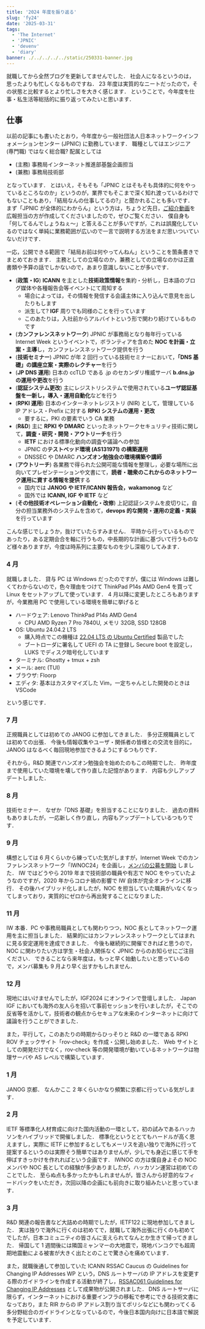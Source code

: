 ```yaml
---
title: '2024 年度を振り返る'
slug: 'fy24'
date: '2025-03-31'
tags:
  - 'The Internet'
  - 'JPNIC'
  - 'devenv'
  - 'diary'
banner: ./../../../../static/250331-banner.jpg
---
```


就職してから全然ブログを更新してませんでした．
社会人になるというのは，思ったよりも忙しくなるものですね．
23 年度は実質的なニートだったので，その状態と比較するとより忙しさを大きく感じます．
ということで，今年度を仕事・私生活等総括的に振り返ってみたいと思います．

## 仕事

以前の記事にも書いたとおり，今年度から一般社団法人日本ネットワークインフォメーションセンター (JPNIC) に勤務しています．
職種としてはエンジニア (専門職) ではなく総合職? 配属としては

- (主務) 事務局インターネット推進部基盤企画担当
- (兼務) 事務局技術部

となっています．
とはいえ，そもそも「JPNIC とはそもそも具体的に何をやっているところなのか」というのが，業界でもそこまで深く知れ渡っているわけでもないこともあり，「結局なんの仕事してるの?」と聞かれることも多いです．
まず「JPNIC が全体的にわからん」という方は，ちょうど先日，[ご紹介動画](https://youtu.be/GlRLRqGJ6RM)を広報担当の方が作成してくださいましたので，ぜひご覧ください．
僕自身も「何してるんでしょうねぇ〜」と答えることが多いですが，これは誤魔化しているのではなく単純に業務範囲が広いので一言で説明する方法をまだ思いついていないだけです．

一応，公開できる範囲で「結局お前は何やってんねん」ということを箇条書きでまとめておきます．
主務としての立場なのか，兼務としての立場なのかは正直書類や予算の話でしかないので，あまり意識しないことが多いです．

- (**政策・IG**) **ICANN** を主とした**技術政策情報**を集約・分析し，日本語のブログ媒体や各種報告会等イベントにて周知する
  - 場合によっては，その情報を発信する会議主体に入り込んで意見を出したりもします
  - 派生して? **IGF** 周りでも同様のことを行っています
  - このあたりは，入社前からアルバイトという形で関わり続けているものです
- (**カンファレンスネットワーク**) JPNIC が事務局となり毎年行っている Internet Week というイベントで，ボランティアを含めた **NOC を計画・立案・主導**し，カンファレンスネットワーク提供を行う
- (**技術セミナー**) JPNIC が年 2 回行っている技術セミナーにおいて，**「DNS 基礎」の講座立案・実際のレクチャー**を行う
- (**JP DNS 運用**) 日本の ccTLD である .jp のセカンダリ権威サーバ **b.dns.jp の運用や更改**を行う
- (**認証システム更改**) 主にレジストリシステムで使用されている**ユーザ認証基盤を一新し，導入・運用自動化**などを行う
- (**RPKI 運用**) 日本のインターネットレジストリ (NIR) として，管理している IP アドレス・Prefix に対する **RPKI システムの運用・更改**
  - 要するに，PKI の要素でいう CA 業務
- (**R&D**) 主に **RPKI や DMARC** といったネットワークセキュリティ技術に関して，**調査・研究・開発・アウトリーチ**を行う
  - **IETF** における標準化動向の調査や議論への参加
  - JPNIC の**テストベッド環境 (AS131971) の構築運用**
  - DNSSEC や DMARC **ハンズオン勉強会の環境構築や講師**
- (**アウトリーチ**) 各業務で得られた公開可能な情報を整理し，必要な場所に出向いてプレゼンテーションや文書にて，**読者・聴衆のこれからのネットワーク運用に資する情報を提供**する
  - 国内では **JANOG や IETF/ICANN 報告会，wakamonog** など
  - 国外では **ICANN, IGF や IETF** など
- (**その他技術オペレーション自動化・改修**) 上記認証システムを皮切りに，自分の担当業務外のシステムを含めて，**devops 的な開発・運用の定義・実装**を行っています

こんな感じでしょうか，抜けていたらすみません．
平時から行っているものであったり，ある定期会合を軸に行うもの，中長期的な計画に基づいて行うものなど様々ありますが，今度は時系列に主要なものを少し深堀りしてみます．

### 4 月

就職しました．
貸与 PC は Windows だったのですが，僕には Windows は難しくてわからないので，色々理由をつけて ThinkPad P14s AMD Gen4 を買って Linux をセットアップして使っています．
4 月以降に変更したところもありますが，今業務用 PC で使用している環境を簡単に挙げると

- ハードウェア: Lenovo ThinkPad P14s AMD Gen4
  - CPU AMD Ryzen 7 Pro 7840U, メモリ 32GB, SSD 128GB
- OS: Ubuntu 24.04.2 LTS
  - 購入時点でこの機種は [22.04 LTS の Ubuntu Certified](https://ubuntu.com/certified/202309-32036) 製品でした
  - ブートローダに署名して UEFI の TA に登録し Secure boot を設定し，LUKS でディスク暗号化しています
- ターミナル: Ghostty + tmux + zsh
- メール: aerc (TUI)
- ブラウザ: Floorp
- エディタ: 基本はカスタマイズした Vim，一定ちゃんとした開発のときは VSCode

という感じです．

### 7 月

正規職員としては初めての JANOG に参加してきました．
多分正規職員としては初めての出張．
今後も情報収集やユーザ・関係者の皆様との交流を目的に，JANOG はなるべく毎回現地参加できるようにするつもりです．

それから，R&D 関連でハンズオン勉強会を始めたのもこの時期でした．
昨年度まで使用していた環境を壊して作り直した記憶があります．
内容も少しアップデートしました．

### 8 月

技術セミナー．
なぜか「DNS 基礎」を担当することになりました．
過去の資料もありましたが，一応新しく作り直し，内容もアップデートしているつもりです．

### 9 月

構想としては 6 月くらいから練っていた気がしますが，Internet Week でのカンファレンスネットワーク「IWNOC24」を企画し，[メンバの公募を開始](https://www.nic.ad.jp/ja/topics/2024/20240910-02.html) しました．
IW ではどうやら 2019 年まで技術部の職員や有志で NOC をやっていたようなのですが，2020 年からコロナ禍の影響で IW 自体が完全オンラインに移行．
その後ハイブリッド化しましたが，NOC を担当していた職員がいなくなってしまっており，実質的にゼロから再出発することになりました．

### 11 月

IW 本番．PC や事務局職員としても関わりつつ，NOC 長としてネットワーク運用を主に担当しました．
結果的にはカンファレンスネットワークとしてはまれに見る安定運用を達成できました．
今後も継続的に開催できればと思うので，NOC に関わりたい方は学生・社会人関係なく JPNIC からのお知らせにご注目ください．
できることなら来年度は，もっと早く始動したいと思っているので，メンバ募集も 9 月より早く出すかもしれません．

### 12 月

現地にはいけませんでしたが，IGF2024 にオンラインで登壇しました．
Japan IGF においても海外の友人らを招いて事前セッションを行いましたが，そこでの反省等を活かして，技術者の観点からセキュアな未来のインターネットに向けて議論を行うことができました．

また，平行して，このあたりの時期からひっそりと R&D の一環である RPKI ROV チェックサイト「rov-check」を作成・公開し始めました．
Web サイトとしての開発だけでなく，rov-check 等の開発環境が動いているネットワークは物理サーバや AS レベルで構築しています．

### 1 月

JANOG 京都．
なんかここ 2 年くらいかなり頻繁に京都に行っている気がします．

### 2 月

IETF 等標準化人材育成に向けた国内活動の一環として，初の試みであるハッカソンをハイブリッドで開催しました．
標準化というととてもハードルが高く思えますし，実際に IETF に参加するとしてもメーリスを追い独りで海外に行って提案するというのは実際そう簡単ではありませんが，少しでも身近に感じて手を伸ばすきっかけを作れればという企画です．
IWNOC の方は僕自身よその NOC メンバや NOC 長としての経験が多少ありましたが，ハッカソン運営は初めてのことでした．
至らぬ点も多かったかもしれませんが，皆さんから好意的なフィードバックをいただき，次回以降の企画にも前向きに取り組みたいと思っています．

### 3 月

R&D 関連の報告書など大詰めの時期でしたが，IETF122 に現地参加してきました．
実は独りで海外に行くのは初めてで，就職して海外出張に行くのも初めてでしたが，日本コミュニティの皆さんに支えられてなんとか生きて帰ってきました．
帰国して 1 週間後には隣国ミャンマーの大地震で，現地バンコクでも超周期地震動による被害が大きく出たとのことで驚き心を痛めています．

また，就職後通して参加していた ICANN RSSAC Caucus の Guidelines for Changing IP Addresses WP という，DNS ルートサーバの IP アドレスを変更する際のガイドラインを作成する活動が終了し，[RSSAC061 Guidelines for Changing IP Addresses](https://itp.cdn.icann.org/en/files/root-server-system-advisory-committee-rssac-publications/rssac-061-en-27-03-2025-en.pdf) として成果物が公開されました．
DNS ルートサーバに限らず，インターネットにおける重要インフラの移転で参考にできる技術文書になっており，また RIR からの IP アドレス割り当てポリシなどにも関わってくる多分野総合のガイドラインとなっているので，今後日本国内向けに日本語で解説を予定しています．



